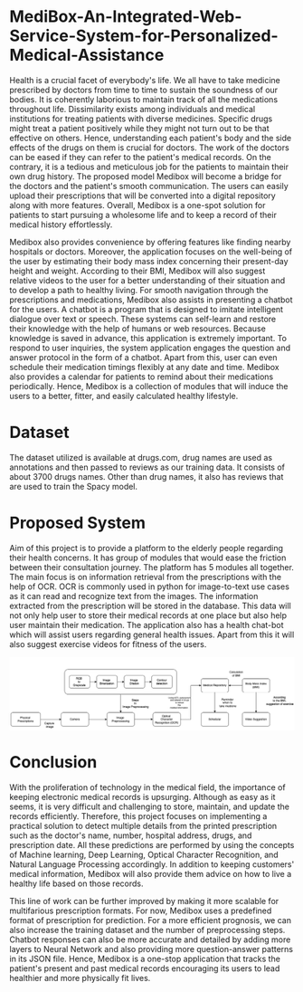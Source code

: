 # MediBox-An-Integrated-Web-Service-System-for-Personalized-Medical-Assistance
Health is a crucial facet of everybody's life. We all have to take medicine prescribed by doctors from time to time to sustain the soundness of our bodies. It is coherently laborious to maintain track of all the medications throughout life. Dissimilarity exists among individuals and medical institutions for treating patients with diverse medicines. Specific drugs might treat a patient positively while they might not turn out to be that effective on others. Hence, understanding each patient's body and the side effects of the drugs on them is crucial for doctors. The work of the doctors can be eased if they can refer to the patient's medical records. On the contrary, it is a tedious and meticulous job for the patients to maintain their own drug history. The proposed model Medibox will become a bridge for the doctors and the patient's smooth communication. The users can easily upload their prescriptions that will be converted into a digital repository along with more features. Overall, Medibox is a one-spot solution for patients to start pursuing a wholesome life and to keep a record of their medical history effortlessly. 


Medibox also provides convenience by offering features like finding nearby hospitals or doctors. Moreover, the application focuses on the well-being of the user by estimating their body mass index concerning their present-day height and weight. According to their BMI, Medibox will also suggest relative videos to the user for a better understanding of their situation and to develop a path to healthy living. For smooth navigation through the prescriptions and medications, Medibox also assists in presenting a chatbot for the users. A chatbot is a program that is designed to imitate intelligent dialogue over text or speech. These systems can self-learn and restore their knowledge with the help of humans or web resources. Because knowledge is saved in advance, this application is extremely important. To respond to user inquiries, the system application engages the question and answer protocol in the form of a chatbot. Apart from this, user can even schedule their medication timings flexibly at any date and time.  Medibox also provides a calendar for patients to remind about their medications periodically. Hence, Medibox is a collection of modules that will induce the users to a better, fitter, and easily calculated healthy lifestyle.

# Dataset 
The dataset utilized is available at drugs.com, drug names are used as annotations and then passed to reviews as our training data. It consists of about 3700 drugs names. Other than drug names, it also has reviews that are used to train the Spacy model.

# Proposed System
Aim of this project is to provide a platform to the elderly people regarding their health concerns. It has group of modules that would ease the friction between their consultation journey. The platform has 5 modules all together. The main focus is on information retrieval from the prescriptions with the help of OCR.  OCR is commonly used in python for image-to-text use cases as it can read and recognize text from the images. The information extracted from the prescription will be stored in the database. This data will not only help user to store their medical records at one place but also help user maintain their medication. The application also has a health chat-bot which will assist users regarding general health issues. Apart from this it will also suggest exercise videos for fitness of the users.


 <div align ="center">
 <img src="https://github.com/nidhigandhi125/MediBox-An-Integrated-Web-Service-System-for-Personalized-Medical-Assistance/blob/main/block.drawio%20(1).png" alt="proposed system" width="800" align="center"/>
</div>

# Conclusion
With the proliferation of technology in the medical field, the importance of keeping electronic medical records is upsurging. Although as easy as it seems, it is very difficult and challenging to store, maintain, and update the records efficiently. Therefore, this project focuses on implementing a practical solution to detect multiple details from the printed prescription such as the doctor's name, number, hospital address, drugs, and prescription date. All these predictions are performed by using the concepts of Machine learning, Deep Learning,  Optical Character Recognition, and Natural Language Processing accordingly. In addition to keeping customers' medical information, Medibox will also provide them advice on how to live a healthy life based on those records.

This line of work can be further improved by making it more scalable for multifarious prescription formats. For now, Medibox uses a predefined format of prescription for prediction. For a more efficient prognosis, we can also increase the training dataset and the number of preprocessing steps. Chatbot responses can also be more accurate and detailed by adding more layers to Neural Network and also providing more question-answer patterns in its JSON file. Hence, Medibox is a one-stop application that tracks the patient's present and past medical records encouraging its users to lead healthier and more physically fit lives.
